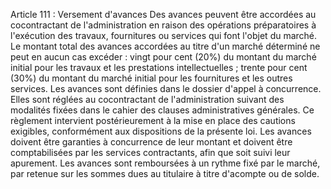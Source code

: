 Article 111 : Versement d'avances
Des avances peuvent être accordées au cocontractant de l'administration
en raison des opérations préparatoires à l'exécution des travaux,
fournitures ou services qui font l'objet du marché.
Le montant total des avances accordées au titre d'un marché déterminé
ne peut en aucun cas excéder :
vingt pour cent (20%) du montant du marché initial pour les travaux et
les prestations intellectuelles ;
trente pour cent (30%) du montant du marché initial pour les
fournitures et les outres services.
Les avances sont définies dans le dossier d'appel à concurrence. Elles
sont réglées au cocontractant de l'administration suivant des modalités
fixées dans le cahier des clauses administratives générales.
Ce règlement intervient postérieurement à la mise en place des cautions
exigibles, conformément aux dispositions de la présente loi.
Les avances doivent être garanties à concurrence de leur montant et
doivent être comptabilisées par les services contractants, afin que soit
suivi leur apurement.
Les avances sont remboursées à un rythme fixé par le marché, par retenue
sur les sommes dues au titulaire à titre d'acompte ou de solde.